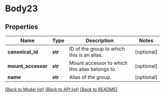 # Body23

## Properties
Name | Type | Description | Notes
------------ | ------------- | ------------- | -------------
**canonical_id** | **str** | ID of the group to which this is an alias. | [optional] 
**mount_accessor** | **str** | Mount accessor to which this alias belongs to. | [optional] 
**name** | **str** | Alias of the group. | [optional] 

[[Back to Model list]](../README.md#documentation-for-models) [[Back to API list]](../README.md#documentation-for-api-endpoints) [[Back to README]](../README.md)

